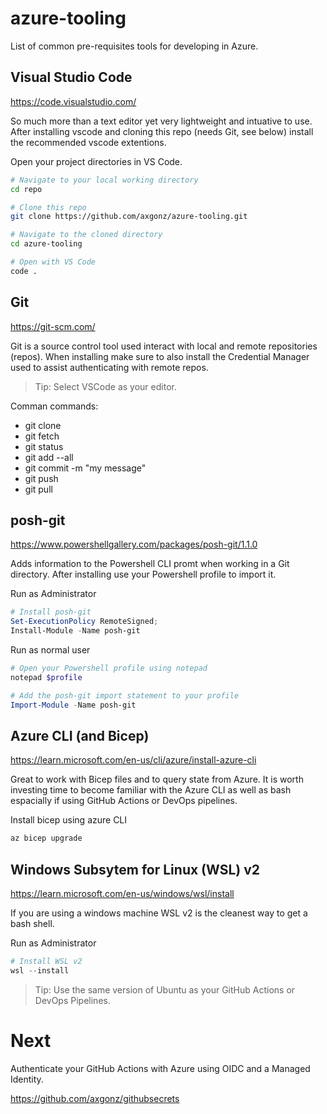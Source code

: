 # azure-tooling

List of common pre-requisites tools for developing in Azure.

## Visual Studio Code

https://code.visualstudio.com/

So much more than a text editor yet very lightweight and intuative to use. After installing vscode and cloning this repo (needs Git, see below) install the recommended vscode extentions.

Open your project directories in VS Code.
``` bash
# Navigate to your local working directory
cd repo

# Clone this repo 
git clone https://github.com/axgonz/azure-tooling.git

# Navigate to the cloned directory
cd azure-tooling

# Open with VS Code 
code .
```

## Git

https://git-scm.com/

Git is a source control tool used interact with local and remote repositories (repos). When installing make sure to also install the Credential Manager used to assist authenticating with remote repos.

> Tip: Select VSCode as your editor. 

Comman commands:

- git clone
- git fetch
- git status
- git add --all
- git commit -m "my message"
- git push
- git pull

## posh-git 

https://www.powershellgallery.com/packages/posh-git/1.1.0

Adds information to the Powershell CLI promt when working in a Git directory. After installing use your Powershell profile to import it.

Run as Administrator
``` powershell
# Install posh-git 
Set-ExecutionPolicy RemoteSigned;
Install-Module -Name posh-git
```

Run as normal user
``` powershell
# Open your Powershell profile using notepad
notepad $profile

# Add the posh-git import statement to your profile
Import-Module -Name posh-git
```

## Azure CLI (and Bicep)

https://learn.microsoft.com/en-us/cli/azure/install-azure-cli

Great to work with Bicep files and to query state from Azure. It is worth investing time to become familiar with the Azure CLI as well as bash espacially if using GitHub Actions or DevOps pipelines. 

Install bicep using azure CLI
``` bash
az bicep upgrade
```

## Windows Subsytem for Linux (WSL) v2

https://learn.microsoft.com/en-us/windows/wsl/install

If you are using a windows machine WSL v2 is the cleanest way to get a bash shell. 

Run as Administrator
``` powershell
# Install WSL v2
wsl --install
```

> Tip: Use the same version of Ubuntu as your GitHub Actions or DevOps Pipelines.

# Next

Authenticate your GitHub Actions with Azure using OIDC and a Managed Identity. 

https://github.com/axgonz/githubsecrets